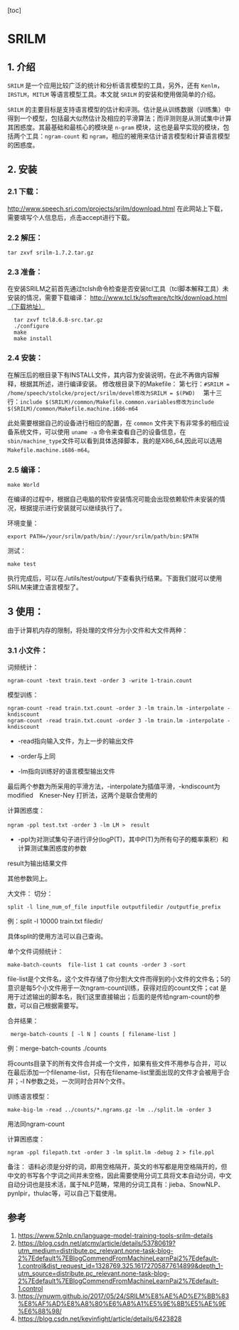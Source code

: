 [toc]

# SRILM 
## 1. 介绍

`SRILM` 是一个应用比较广泛的统计和分析语言模型的工具，另外，还有 `Kenlm`，`IRSTLM`，`MITLM` 等语言模型工具。本文就 `SRILM` 的安装和使用做简单的介绍。

`SRILM` 的主要目标是支持语言模型的估计和评测。估计是从训练数据（训练集）中得到一个模型，包括最大似然估计及相应的平滑算法；而评测则是从测试集中计算其困惑度。其最基础和最核心的模块是 `n-gram` 模块，这也是最早实现的模块，包括两个工具：`ngram-count` 和 `ngram`，相应的被用来估计语言模型和计算语言模型的困惑度。
## 2. 安装

### 2.1 下载：
  http://www.speech.sri.com/projects/srilm/download.html
  在此网站上下载，需要填写个人信息后，点击accept进行下载。

### 2.2 解压：
  `tar zxvf srilm-1.7.2.tar.gz`

### 2.3 准备：
  在安装SRILM之前首先通过tclsh命令检查是否安装tcl工具（tcl脚本解释工具）未安装的情况，需要下载编译： 
  http://www.tcl.tk/software/tcltk/download.html（下载地址）
  ```
    tar zxvf tcl8.6.8-src.tar.gz
    ./configure
    make
    make install
  ```

### 2.4 安装：
在解压后的根目录下有INSTALL文件，其内容为安装说明，在此不再做内容解释，根据其所述，进行编译安装。
修改根目录下的Makefile：
第七行：`#SRILM = /home/speech/stolcke/project/srilm/devel修改为SRILM = $(PWD)  `
第十三行：`include $(SRILM)/common/Makefile.common.variables修改为include $(SRILM)/common/Makefile.machine.i686-m64`

此处需要根据自己的设备进行相应的配置，在 `common` 文件夹下有非常多的相应设备系统文件，可以使用 `uname -a` 命令来查看自己的设备信息，在 `sbin/machine_type`文件可以看到具体选择脚本，我的是X86_64,因此可以选用 `Makefile.machine.i686-m64`。

### 2.5 编译：
```
make World
```
在编译的过程中，根据自己电脑的软件安装情况可能会出现依赖软件未安装的情况，根据提示进行安装就可以继续执行了。

环境变量：
```
export PATH=/your/srilm/path/bin/:/your/srilm/path/bin:$PATH
```
测试：
```
make test
```
执行完成后，可以在./utils/test/output/下查看执行结果。下面我们就可以使用SRILM来建立语言模型了。

## 3 使用：
由于计算机内存的限制，将处理的文件分为小文件和大文件两种：

### 3.1 小文件：
词频统计：
```
ngram-count -text train.text -order 3 -write 1-train.count
```
模型训练：
```
ngram-count -read train.txt.count -order 3 -lm train.lm -interpolate -kndiscount
ngram-count -read train.txt.count -order 3 -lm train.lm -interpolate -kndiscount
```
* -read指向输入文件，为上一步的输出文件

* -order与上同

* -lm指向训练好的语言模型输出文件

最后两个参数为所采用的平滑方法，-interpolate为插值平滑，-kndiscount为 modified　Kneser-Ney 打折法，这两个是联合使用的

计算困惑度：
```
ngram -ppl test.txt -order 3 -lm LM >　result
```
* -ppl为对测试集句子进行评分(logP(T)，其中P(T)为所有句子的概率乘积）和计算测试集困惑度的参数

result为输出结果文件

其他参数同上。

大文件：
切分：
```
split -l line_num_of_file inputfile outputfiledir /outputfie_prefix
```
例：split -l 10000 train.txt filedir/

具体split的使用方法可以自己查询。

单个文件词频统计：
```
make-batch-counts  file-list 1 cat counts -order 3 -sort
```
file-list是个文件名，这个文件存储了你分割大文件而得到的小文件的文件名；5的意识是每5个小文件用于一次ngram-count训练，获得对应的count文件；cat 是用于过滤输出的脚本名，我们这里直接输出；后面的是传给ngram-count的参数，可以自己根据需要写。

合并结果：
```
 merge-batch-counts [ -l N ] counts [ filename-list ]
```
例：merge-batch-counts ./counts

将counts目录下的所有文件合并成一个文件，如果有些文件不用参与合并，可以在最后添加一个filename-list，只有在filename-list里面出现的文件才会被用于合并；-l N参数之处，一次同时合并N个文件。

训练语言模型：
```
make-big-lm -read ../counts/*.ngrams.gz -lm ../split.lm -order 3
```
用法同ngram-count

计算困惑度：
```
ngram -ppl filepath.txt -order 3 -lm split.lm -debug 2 > file.ppl
```
备注：
语料必须是分好的词，即用空格隔开，英文的书写都是用空格隔开的，但中文的书写各个字词之间并未空格，因此需要使用分词工具将文本自动分词，中文自动分词也是技术活，属于NLP范畴，常用的分词工具有：jieba、SnowNLP、pynlpir，thulac等，可以自己下载使用。

## 参考
1. https://www.52nlp.cn/language-model-training-tools-srilm-details
2. https://blog.csdn.net/atcmy/article/details/53780619?utm_medium=distribute.pc_relevant.none-task-blog-2%7Edefault%7EBlogCommendFromMachineLearnPai2%7Edefault-1.control&dist_request_id=1328769.325.16172705877614899&depth_1-utm_source=distribute.pc_relevant.none-task-blog-2%7Edefault%7EBlogCommendFromMachineLearnPai2%7Edefault-1.control
3. https://ynuwm.github.io/2017/05/24/SRILM%E8%AE%AD%E7%BB%83%E8%AF%AD%E8%A8%80%E6%A8%A1%E5%9E%8B%E5%AE%9E%E6%88%98/
4. https://blog.csdn.net/kevinfight/article/details/6423828